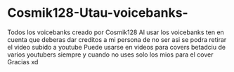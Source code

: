 # Cosmik128-Utau-voicebanks-
Todos los voicebanks creado por Cosmik128 
Al usar los voicebanks ten en cuenta que deberas dar creditos a mi persona de no ser asi se podra retirar el video subido a youtube 
Puede usarse en videos para covers betadciu de varios youtubers siempre y cuando no uses solo los mios para el cover
Gracias xd 
